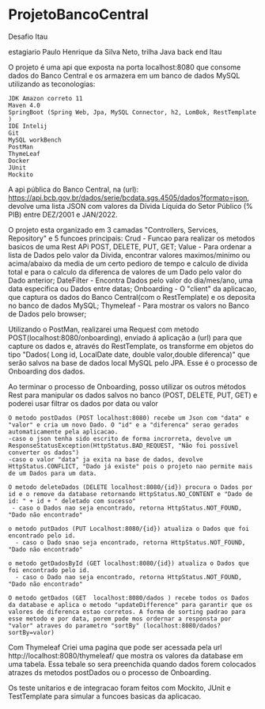 # ProjetoBancoCentral
Desafio Itau

estagiario Paulo Henrique da Silva Neto, trilha Java back end Itau

O projeto é uma api que exposta na porta localhost:8080 que consome dados do Banco Central e os armazera em um banco de dados MySQL utilizando as teconologias:

    JDK Amazon correto 11
    Maven 4.0
    SpringBoot (Spring Web, Jpa, MySQL Connector, h2, LomBok, RestTemplate )
    IDE Intelij
    Git
    MySQL workBench
    PostMan
    ThymeLeaf
    Docker
    JUnit
    Mockito
    
  
 
A api pública do Banco Central, na (url): https://api.bcb.gov.br/dados/serie/bcdata.sgs.4505/dados?formato=json, devolve uma lista JSON com valores da Dívida Líquida do Setor Público (% PIB) entre DEZ/2001 e JAN/2022.

O projeto esta organizado em 3 camadas "Controllers, Services, Repository" e 5 funcoes principais:
    Crud - Funcao para realizar os metodos basicos de uma Rest APi POST, DELETE, PUT, GET;
    Value - Para ordenar a lista de Dados pelo valor da Divida, encontrar valores maximos/minimo ou acima/abaixo da media de um certo pedioro de tempo e calculo de divida                 total e para o calculo da diferenca de valores de um Dado pelo valor do Dado anterior;
    DateFilter - Encontra Dados pelo valor do dia/mes/ano, uma data especifica ou Dados entre datas;
    Onboarding - O "client" da aplicacao, que captura os dados do Banco Central(com o RestTemplate) e os deposita no banco de dados MySQL;
    Thymeleaf - Para mostrar os valors no Banco de Dados pelo browser;
 

Utilizando o PostMan, realizarei uma Request com metodo POST(localhost:8080/onboarding), enviado á aplicação a (url) para que capture os dados e, através do RestTemplate, os transforme em objetos do tipo "Dados( Long id, LocalDate date, double valor,double diferenca)" que serão salvos na base de dados local MySQL pelo JPA. Esse é o processo de Onboarding dos dados.

Ao terminar o processo de Onboarding, posso utilizar os outros métodos Rest para manipular os dados salvos no banco (POST, DELETE, PUT, GET) e poderei usar filtrar os dados por data ou valor
    
    O metodo postDados (POST localhost:8080) recebe um Json com "data" e "valor" e cria um novo Dado. O "id" e a "diferenca" serao gerados automaticamente pela aplicacao.
    -caso o json tenha sido escrito de forma incrorreta, devolve um ResponseStatusException(HttpStatus.BAD_REQUEST, "Não foi possível converter os dados")
    -caso o valor "data" ja exita na base de dados, devolve HttpStatus.CONFLICT, "Dado já existe" pois o projeto nao permite mais de um Dados para um data.
    
    O metodo deleteDados (DELETE localhost:8080/{id}) procura o Dados por id e o remove da database retornando HttpStatus.NO_CONTENT e "Dado de id: " + id + " deletado com sucesso"
     - caso o Dados nao seja encontrado, retorna HttpStatus.NOT_FOUND, "Dado não encontrado"

    o metodo putDados (PUT Localhost:8080/{id}) atualiza o Dados que foi encontrado pelo id.
      - caso o Dado snao seja encontrado, retorna HttpStatus.NOT_FOUND, "Dado não encontrado"
    
    o metodo getDadosById (GET localhost:8080/{id}) atualiza o Dados que foi encontrado pelo id.
      - caso o Dado nao seja encontrado, retorna HttpStatus.NOT_FOUND, "Dado não encontrado"
    
    O metodo getDados (GET  localhost:8080/dados ) recebe todos os Dados da database e aplica o metodo "updateDifference" para garantir que os valores de diferenca estao corretos. A forma de sorting padrao para esse metodo e por data, porem pode mos ordernar a responsta por "valor" atraves do parametro "sortBy" (localhost:8080/dados?sortBy=valor)

Com Thymeleaf Criei uma pagina que pode ser acessada pela url http://localhost:8080/thymeleaf/ que mostra os valores da database em uma tabela. Essa tebale so sera preenchida quando dados forem colocados atrazes ds metodos postDados ou o processo de Onboarding.

Os teste unitarios e de integracao foram feitos com Mockito, JUnit e TestTemplate para simular a funcoes basicas da aplicacao. 
